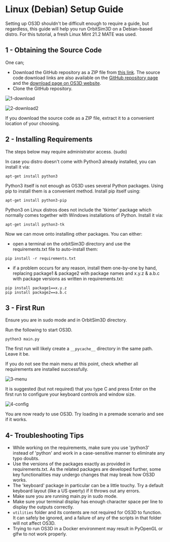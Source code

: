 # Linux (Debian) Setup Guide

Setting up OS3D shouldn't be difficult enough to require a guide, but regardless, this guide will help you run OrbitSim3D on a Debian-based distro. For this tutorial, a fresh Linux Mint 21.2 MATE was used.

## 1 - Obtaining the Source Code

One can;
- Download the GitHub repository as a ZIP file from [this link](https://github.com/arda-guler/orbitSim3D/archive/refs/heads/master.zip). The source code download links are also available on the [GitHub repository page](https://github.com/arda-guler/orbitSim3D) and the [download page on OS3D website](https://arda-guler.github.io/OrbitSim3D-web/download.html).
- Clone the GitHub repository.

![1-download](https://github.com/arda-guler/orbitSim3D/assets/80536083/8ce0cf7f-1ba6-49f6-95ea-7f7a517b6afc)

![2-download2](https://github.com/arda-guler/orbitSim3D/assets/80536083/09a6ba9b-dde3-474b-bcd1-6e76acd45645)

If you download the source code as a ZIP file, extract it to a convenient location of your choosing.

## 2 - Installing Requirements

The steps below may require administrator access. (sudo)

In case you distro doesn't come with Python3 already installed, you can install it via:

```
apt-get install python3
```

Python3 itself is not enough as OS3D uses several Python packages. Using pip to install them is a convenient method. Install pip itself using:

```
apt-get install python3-pip
```

Python3 on Linux distros does not include the 'tkinter' package which normally comes together with Windows installations of Python. Install it via:

```
apt-get install python3-tk
```

Now we can move onto installing other packages. You can either:

- open a terminal on the orbitSim3D directory and use the requirements.txt file to auto-install them:

```
pip install -r requirements.txt
```

- if a problem occurs for any reason, install them one-by-one by hand, replacing package1 & package2 with package names and x.y.z & a.b.c with package versions as written in requirements.txt:

```
pip install package1==x.y.z
pip install package2==a.b.c
```

## 3 - First Run

Ensure you are in sudo mode and in OrbitSim3D directory.

Run the following to start OS3D.

```
python3 main.py
```

The first run will likely create a `__pycache__` directory in the same path. Leave it be.

If you do not see the main menu at this point, check whether all requirements are installed successfully.

![3-menu](https://github.com/arda-guler/orbitSim3D/assets/80536083/8e2e2746-8c95-4710-a941-cce154c7284f)

It is suggested (but not required) that you type C and press Enter on the first run to configure your keyboard controls and window size.

![4-config](https://github.com/arda-guler/orbitSim3D/assets/80536083/015ef24c-4ee7-4d72-9f38-04633932361b)

You are now ready to use OS3D. Try loading in a premade scenario and see if it works.

## 4- Troubleshooting Tips

- While working on the requirements, make sure you use 'python3' instead of 'python' and work in a case-sensitive manner to eliminate any typo doubts.
- Use the versions of the packages exactly as provided in requirements.txt. As the related packages are developed further, some key functionalities may undergo changes that may break how OS3D works.
- The 'keyboard' package in particular can be a little touchy. Try a default keyboard layout (like a US qwerty) if it throws out any errors.
- Make sure you are running main.py in sudo mode.
- Make sure your terminal display has enough character space per line to display the outputs correctly.
- `utilities` folder and its contents are not required for OS3D to function. It can safely be ignored, and a failure of any of the scripts in that folder will not affect OS3D.
- Trying to run OS3D in a Docker environment may result in PyOpenGL or glfw to not work properly.

